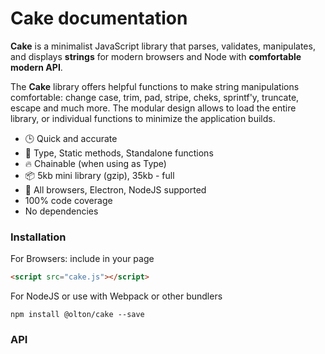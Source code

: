 # Cake documentation

**Cake** is a minimalist JavaScript library that parses, validates, manipulates, and displays **strings**
for modern browsers and Node with **comfortable modern API**.

The **Cake** library offers helpful functions to make string manipulations comfortable: change case, trim, pad, stripe, cheks, sprintf'y, truncate, escape and much more. 
The modular design allows to load the entire library, or individual functions to minimize the application builds.

* 🕒 Quick and accurate
* 💪 Type, Static methods, Standalone functions
* 🔥 Chainable (when using as Type)
* 📦 5kb mini library (gzip), 35kb - full
* 👫 All browsers, Electron, NodeJS supported
* 100% code coverage
* No dependencies

### Installation
For Browsers: include in your page
```html
<script src="cake.js"></script>
```

For NodeJS or use with Webpack or other bundlers
```console
npm install @olton/cake --save
```

### API

